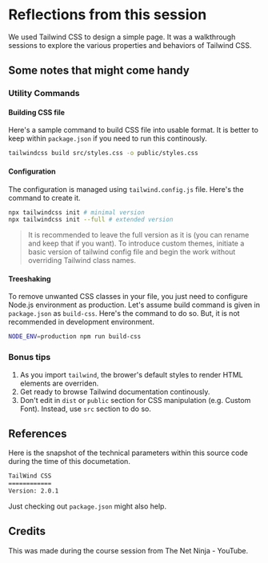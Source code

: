 # Reflections from this session

We used Tailwind CSS to design a simple page. It was a walkthrough sessions to explore the various properties and behaviors of Tailwind CSS.

## Some notes that might come handy

### Utility Commands

#### Building CSS file

Here's a sample command to build CSS file into usable format. It is better to keep within `package.json` if you need to run this continously.

```bash
tailwindcss build src/styles.css -o public/styles.css
```

#### Configuration

The configuration is managed using `tailwind.config.js` file. Here's the command to create it.

```bash
npx tailwindcss init # minimal version
npx tailwindcss init --full # extended version 
```

> It is recommended to leave the full version as it is (you can rename and keep that if you want). To introduce custom themes, initiate a basic version of tailwind config file and begin the work without overriding Tailwind class names.

#### Treeshaking

To remove unwanted CSS classes in your file, you just need to configure Node.js environment as production. Let's assume build command is given in `package.json` as `build-css`. Here's the command to do so. But, it is not recommended in development environment.

```bash
NODE_ENV=production npm run build-css
```

### Bonus tips

1. As you import `tailwind`, the brower's default styles to render HTML elements are overriden.
2. Get ready to browse Tailwind documentation continously.
3. Don't edit in `dist` or `public` section for CSS manipulation (e.g. Custom Font). Instead, use `src` section to do so.

## References

Here is the snapshot of the technical parameters within this source code during the time of this documetation.

```txt
TailWind CSS
============
Version: 2.0.1
```

Just checking out `package.json` might also help.

## Credits

This was made during the course session from The Net Ninja - YouTube.
